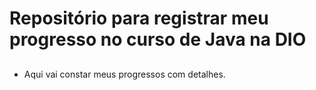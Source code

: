 # Repositório para registrar meu progresso no curso de Java na DIO

##

- Aqui vai constar meus progressos com detalhes.